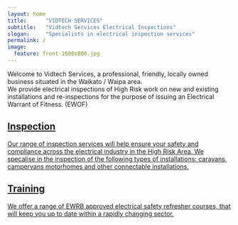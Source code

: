 ```yaml
---
layout: home
title:		"VIDTECH SERVICES"
subtitle:	"Vidtech Services Electrical Inspections"
slogan:		"Specialists in electrical inspection services"
permalink: /
image:
  feature: front-1600x800.jpg
---
```

Welcome to Vidtech Services, a professional, friendly, locally owned business situated in the Waikato / Waipa area.  
We provide electrical inspections of High Risk work on new and existing installations and re-inspections for the purpose of issuing an Electrical Warrant of Fitness. (EWOF)

<div class="tiles">

  <div class="tile">
    <a href="/inspection">
      <h2 class="post-title">Inspection</h2>
      <p class="post-excerpt">Our range of inspection services will help ensure your safety and compliance across the electrical industry in the High Risk Area.
       We specalise in the inspection of the following types of installations: caravans, campervans motorhomes and other connectable installations. 
    </p>
    </a>
  </div><!-- /.tile -->

  <div class="tile">
    <a href="/courses">
      <h2 class="post-title">Training</h2>
      <p class="post-excerpt">We offer a range of EWRB approved electrical safety refresher courses, that will keep you up to date within a rapidly changing sector.         
    </p>
    </a>
  </div><!-- /.tile -->

</div><!-- /.tiles -->
